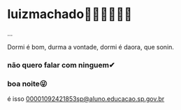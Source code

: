 # luizmachado🐱‍🚀🐱‍🚀🐱‍🚀
...

Dormi é bom,
durma a vontade,
dormi é daora,
que sonin.  

### não quero falar com ninguem✔

### boa noite😜

 é isso 00001092421853sp@aluno.educacao.sp.gov.br
